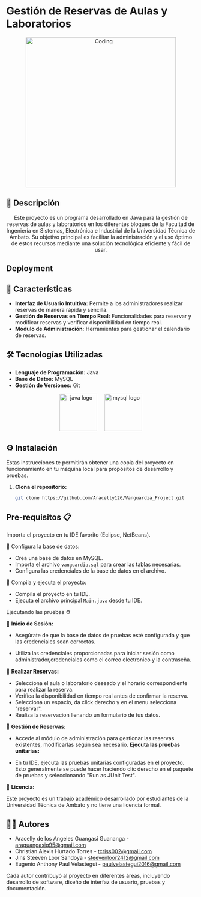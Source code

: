 
# Gestión de Reservas de Aulas y Laboratorios

<p align="center" dir="auto">
<img align="center" alt="Coding" width="400" src="https://cdn.filestackcontent.com/efbSR18hT5uRKuo0zoMA">
  </p>

## 📝 Descripción
<p align="center" dir="auto">
Este proyecto es un programa desarrollado en Java para la gestión de reservas de aulas y laboratorios en los diferentes bloques de la Facultad de Ingeniería en Sistemas, Electrónica e Industrial de la Universidad Técnica de Ambato. Su objetivo principal es facilitar la administración y el uso óptimo de estos recursos mediante una solución tecnológica eficiente y fácil de usar.
</p>

## Deployment

## 🚀 Características

- **Interfaz de Usuario Intuitiva:** Permite a los administradores realizar reservas de manera rápida y sencilla.
- **Gestión de Reservas en Tiempo Real:** Funcionalidades para reservar y modificar reservas y verificar disponibilidad en tiempo real.
- **Módulo de Administración:** Herramientas para gestionar el calendario de reservas.

## 🛠 Tecnologías Utilizadas

- **Lenguaje de Programación:** Java
- **Base de Datos:** MySQL 
- **Gestión de Versiones:** Git
<div align="CENTER">
  <img src="https://cdn.jsdelivr.net/gh/devicons/devicon/icons/java/java-original-wordmark.svg" height="100" alt="java logo"  />
  <img width="12" />
  <img src="https://cdn.jsdelivr.net/gh/devicons/devicon/icons/mysql/mysql-original-wordmark.svg" height="100" alt="mysql logo"  />
</div>


## ⚙️ Instalación


Estas instrucciones te permitirán obtener una copia del proyecto en funcionamiento en tu máquina local para propósitos de desarrollo y pruebas. 
1. **Clona el repositorio:**
   ```bash
   git clone https://github.com/Aracelly126/Vanguardia_Project.git

   
## Pre-requisitos 📋
Importa el proyecto en tu IDE favorito (Eclipse, NetBeans).

🔧 Configura la base de datos:

   - Crea una base de datos en MySQL.
   - Importa el archivo `vanguardia.sql` para crear las tablas necesarias.
   - Configura las credenciales de la base de datos en el archivo.

🚀 Compila y ejecuta el proyecto:
   - Compila el proyecto en tu IDE.
   - Ejecuta el archivo principal `Main.java` desde tu IDE.

Ejecutando las pruebas ⚙️

🔑 **Inicio de Sesión:**
   - Asegúrate de que la base de datos de pruebas esté configurada y que las credenciales sean correctas.

   - Utiliza las credenciales proporcionadas para iniciar sesión como administrador,credenciales como el correo electronico y la contraseña.

📅 **Realizar Reservas:**

   - Selecciona el aula o laboratorio deseado y el horario correspondiente para realizar la reserva.
   - Verifica la disponibilidad en tiempo real antes de confirmar la reserva.
   - Selecciona un espacio, da click derecho y en el menu selecciona "reservar".
   - Realiza la reservacion llenando un formulario de tus datos. 

📝 **Gestión de Reservas:**

   - Accede al módulo de administración para gestionar las reservas existentes, modificarlas según sea necesario.
    **Ejecuta las pruebas unitarias:**
   
   - En tu IDE, ejecuta las pruebas unitarias configuradas en el proyecto. Esto generalmente se puede hacer haciendo clic derecho en el paquete de pruebas y seleccionando "Run as JUnit Test".

📄 **Licencia:**

Este proyecto es un trabajo académico desarrollado por estudiantes de la Universidad Técnica de Ambato y no tiene una licencia formal.
## 👩‍💻 Autores

- Aracelly de los Angeles Guangasi Guananga - araguangasig95@gmail.com
- Christian Alexis Hurtado Torres - tcriss002@gmail.com
- Jins Steeven Loor Sandoya - steevenloor2412@gmail.com 
- Eugenio Anthony Paul Velastegui - paulvelastegui2016@gmail.com 

Cada autor contribuyó al proyecto en diferentes áreas, incluyendo desarrollo de software, diseño de interfaz de usuario, pruebas y documentación.

